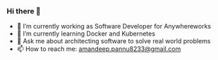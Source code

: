 ### Hi there 👋
- 🔭 I’m currently working as Software Developer for Anywhereworks
- 🌱 I’m currently learning Docker and Kubernetes
- 💬 Ask me about architecting software to solve real world problems
- 📫 How to reach me: amandeep.pannu8233@gmail.com 
<!--
**TechAmanPannu/TechAmanPannu** is a ✨ _special_ ✨ repository because its `README.md` (this file) appears on your GitHub profile.




-->
